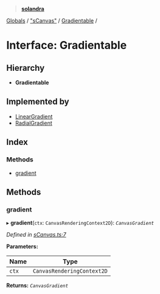 > **[solandra](../README.md)**

[Globals](../README.md) / ["sCanvas"](../modules/_scanvas_.md) / [Gradientable](_scanvas_.gradientable.md) /

# Interface: Gradientable

## Hierarchy

* **Gradientable**

## Implemented by

* [LinearGradient](../classes/_gradient_.lineargradient.md)
* [RadialGradient](../classes/_gradient_.radialgradient.md)

## Index

### Methods

* [gradient](_scanvas_.gradientable.md#gradient)

## Methods

###  gradient

▸ **gradient**(`ctx`: `CanvasRenderingContext2D`): *`CanvasGradient`*

*Defined in [sCanvas.ts:7](https://github.com/jamesporter/solandra/blob/0b8a323/src/lib/sCanvas.ts#L7)*

**Parameters:**

Name | Type |
------ | ------ |
`ctx` | `CanvasRenderingContext2D` |

**Returns:** *`CanvasGradient`*